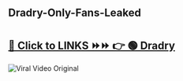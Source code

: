 
 ## Dradry-Only-Fans-Leaked

# <h2><a href="https://clipsfans.com/Dradry&ref=git">🔗 Click to LINKS ⏩⏩ 👉 🟢 Dradry </a></h2>

<a href="https://clipsfans.com/Dradry&ref=git" rel="nofollow" data-target="animated-image.originalLink"><img src="https://i.ibb.co.com/xMMVF88/686577567.gif" alt="Viral Video Original" style="max-width: 100%; display: inline-block;" data-target="animated-image.originalImage"></a>
